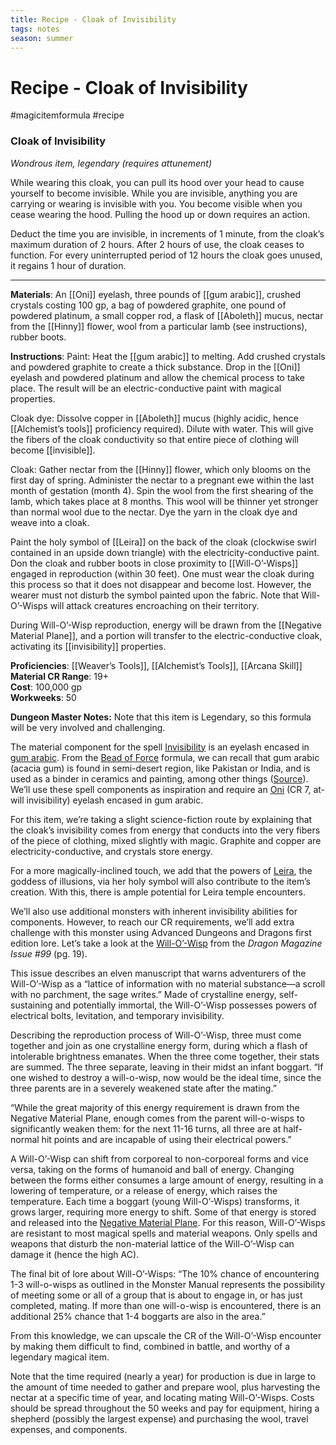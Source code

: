 ---title: Recipe - Cloak of Invisibilitytags: notesseason: summer--- 
# Recipe - Cloak of Invisibility
#magicitemformula #recipe 
### Cloak of Invisibility

_Wondrous item, legendary (requires attunement)_  

While wearing this cloak, you can pull its hood over your head to cause yourself to become invisible. While you are invisible, anything you are carrying or wearing is invisible with you. You become visible when you cease wearing the hood. Pulling the hood up or down requires an action.

Deduct the time you are invisible, in increments of 1 minute, from the cloak’s maximum duration of 2 hours. After 2 hours of use, the cloak ceases to function. For every uninterrupted period of 12 hours the cloak goes unused, it regains 1 hour of duration.

---

**Materials**: An [[Oni]] eyelash, three pounds of [[gum arabic]], crushed crystals costing 100 gp, a bag of powdered graphite, one pound of powdered platinum, a small copper rod, a flask of [[Aboleth]] mucus, nectar from the [[Hinny]] flower, wool from a particular lamb (see instructions), rubber boots.

**Instructions**: Paint: Heat the [[gum arabic]] to melting. Add crushed crystals and powdered graphite to create a thick substance. Drop in the [[Oni]] eyelash and powdered platinum and allow the chemical process to take place. The result will be an electric-conductive paint with magical properties.

Cloak dye: Dissolve copper in [[Aboleth]] mucus (highly acidic, hence [[Alchemist’s tools]] proficiency required). Dilute with water. This will give the fibers of the cloak conductivity so that entire piece of clothing will become [[invisible]].

Cloak: Gather nectar from the [[Hinny]] flower, which only blooms on the first day of spring. Administer the nectar to a pregnant ewe within the last month of gestation (month 4). Spin the wool from the first shearing of the lamb, which takes place at 8 months. This wool will be thinner yet stronger than normal wool due to the nectar. Dye the yarn in the cloak dye and weave into a cloak.

Paint the holy symbol of [[Leira]] on the back of the cloak (clockwise swirl contained in an upside down triangle) with the electricity-conductive paint. Don the cloak and rubber boots in close proximity to [[Will-O’-Wisps]] engaged in reproduction (within 30 feet). One must wear the cloak during this process so that it does not disappear and become lost. However, the wearer must not disturb the symbol painted upon the fabric. Note that Will-O’-Wisps will attack creatures encroaching on their territory.

During Will-O’-Wisp reproduction, energy will be drawn from the [[Negative Material Plane]], and a portion will transfer to the electric-conductive cloak, activating its [[invisibility]] properties.

**Proficiencies**: [[Weaver’s Tools]], [[Alchemist’s Tools]], [[Arcana Skill]] 
**Material CR Range**: 19+  
**Cost**: 100,000 gp  
**Workweeks**: 50

**Dungeon Master Notes:** Note that this item is Legendary, so this formula will be very involved and challenging.   

The material component for the spell [Invisibility](https://www.dndbeyond.com/spells/invisibility) is an eyelash encased in [gum arabic](https://en.wikipedia.org/wiki/Gum_arabic). From the [Bead of Force](https://www.flutesloot.com/formulas-for-crafting-popular-magic-items-in-5e/#beadofforce) formula, we can recall that gum arabic (acacia gum) is found in semi-desert region, like Pakistan or India, and is used as a binder in ceramics and painting, among other things ([Source](https://en.wikipedia.org/wiki/Gum_arabic#Usage)). We’ll use these spell components as inspiration and require an [Oni](https://www.dndbeyond.com/monsters/oni) (CR 7, at-will invisibility) eyelash encased in gum arabic.   

For this item, we’re taking a slight science-fiction route by explaining that the cloak’s invisibility comes from energy that conducts into the very fibers of the piece of clothing, mixed slightly with magic. Graphite and copper are electricity-conductive, and crystals store energy. 

For a more magically-inclined touch, we add that the powers of [Leira](https://forgottenrealms.fandom.com/wiki/Leira), the goddess of illusions, via her holy symbol will also contribute to the item’s creation. With this, there is ample potential for Leira temple encounters.

We’ll also use additional monsters with inherent invisibility abilities for components. However, to reach our CR requirements, we’ll add extra challenge with this monster using Advanced Dungeons and Dragons first edition lore. Let’s take a look at the [Will-O’-Wisp](https://forgottenrealms.fandom.com/wiki/Will-o%27-wisp) from the _Dragon Magazine Issue #99_ (pg. 19).

This issue describes an elven manuscript that warns adventurers of the Will-O’-Wisp as a “lattice of information with no material substance—a scroll with no parchment, the sage writes.” Made of crystalline energy, self-sustaining and potentially immortal, the Will-O’-Wisp possesses powers of electrical bolts, levitation, and temporary invisibility.  
  
Describing the reproduction process of Will-O’-Wisp, three must come together and join as one crystalline energy form, during which a flash of intolerable brightness emanates. When the three come together, their stats are summed. The three separate, leaving in their midst an infant boggart. “If one wished to destroy a will-o-wisp, now would be the ideal time, since the three parents are in a severely weakened state after the mating.”  
  
“While the great majority of this energy requirement is drawn from the Negative Material Plane, enough comes from the parent will-o-wisps to significantly weaken them: for the next 11-16 turns, all three are at half-normal hit points and are incapable of using their electrical powers.”  
  
A Will-O’-Wisp can shift from corporeal to non-corporeal forms and vice versa, taking on the forms of humanoid and ball of energy. Changing between the forms either consumes a large amount of energy, resulting in a lowering of temperature, or a release of energy, which raises the temperature. Each time a boggart (young Will-O’-Wisps) transforms, it grows larger, requiring more energy to shift. Some of that energy is stored and released into the [Negative Material Plane](https://forgottenrealms.fandom.com/wiki/Negative_Energy_plane). For this reason, Will-O’-Wisps are resistant to most magical spells and material weapons. Only spells and weapons that disturb the non-material lattice of the Will-O’-Wisp can damage it (hence the high AC).  
  
The final bit of lore about Will-O’-Wisps: “The 10% chance of encountering 1-3 will-o-wisps as outlined in the Monster Manual represents the possibility of meeting some or all of a group that is about to engage in, or has just completed, mating. If more than one will-o-wisp is encountered, there is an additional 25% chance that 1-4 boggarts are also in the area.”

From this knowledge, we can upscale the CR of the Will-O’-Wisp encounter by making them difficult to find, combined in battle, and worthy of a legendary magical item.

Note that the time required (nearly a year) for production is due in large to the amount of time needed to gather and prepare wool, plus harvesting the nectar at a specific time of year, and locating mating Will-O’-Wisps. Costs should be spread throughout the 50 weeks and pay for equipment, hiring a shepherd (possibly the largest expense) and purchasing the wool, travel expenses, and components.
